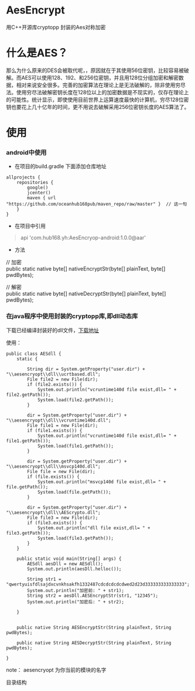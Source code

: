 # AesEncrypt
用C++开源库cryptopp 封装的Aes对称加密

# 什么是AES？
那么为什么原来的DES会被取代呢，，原因就在于其使用56位密钥，比较容易被破解。而AES可以使用128、192、和256位密钥，并且用128位分组加密和解密数据，相对来说安全很多。完善的加密算法在理论上是无法破解的，除非使用穷尽法。使用穷尽法破解密钥长度在128位以上的加密数据是不现实的，仅存在理论上的可能性。统计显示，即使使用目前世界上运算速度最快的计算机，穷尽128位密钥也要花上几十亿年的时间，更不用说去破解采用256位密钥长度的AES算法了。

# 使用

### android中使用

- 在项目的build.gradle 下面添加仓库地址
```
allprojects {
    repositories {
        google()
        jcenter()
        maven { url "https://github.com/oceanhub168pub/maven_repo/raw/master" }  // 这一句
    }
}
```

- 在项目中引用
> api 'com.hub168.yh:AesEncryop-android:1.0.0@aar'

- 方法

// 加密 <br>
public static native byte[] nativeEncryptStr(byte[] plainText, byte[] pwdBytes);

// 解密 <br>
public static native byte[] nativeDecryptStr(byte[] plainText, byte[] pwdBytes);


### 在java程序中使用封装的cryptopp库,即dll动态库

下载已经编译封装好的dll文件，[下载地址](链接网址 "标题")


使用：
```
public class AESdll {
    static {
        
        String dir = System.getProperty("user.dir") + "\\aesencryopt\\dll\\ucrtbased.dll";
        File file2 = new File(dir);
        if (file2.exists()) {
            System.out.println("vcruntime140d file exist,dll= " + file2.getPath());
            System.load(file2.getPath());
        }
        
        dir = System.getProperty("user.dir") + "\\aesencryopt\\dll\\vcruntime140d.dll";
        File file1 = new File(dir);
        if (file1.exists()) {
            System.out.println("vcruntime140d file exist,dll= " + file1.getPath());
            System.load(file1.getPath());
        }
        
        dir = System.getProperty("user.dir") + "\\aesencryopt\\dll\\msvcp140d.dll";
        File file = new File(dir);
        if (file.exists()) {
            System.out.println("msvcp140d file exist,dll= " + file.getPath());
            System.load(file.getPath());
        }
        
        dir = System.getProperty("user.dir") + "\\aesencryopt\\dll\\AEScrypto.dll";
        File file3 = new File(dir);
        if (file3.exists()) {
            System.out.println("dll file exist,dll= " + file3.getPath());
            System.load(file3.getPath());
        }
    }
    
    public static void main(String[] args) {
        AESdll aesDll = new AESdll();
        System.out.println(aesDll.helloc());
        
        String str1 = "qwertyuisfdlsajdxcvnkhsakfh1332487cdcdcdcdcdwed2d23d333333333333333";
        System.out.println("加密前: " + str1);
        String str2 = aesDll.AESEncryptStr(str1, "12345");
        System.out.println("加密后: " + str2);
        
    }
   
    
    public native String AESEncryptStr(String plainText, String pwdBytes);
    
    public native String AESDecryptStr(String plainText, String pwdBytes);
    
}
```

note： aesencryopt 为你当前的模块的名字

目录结构











